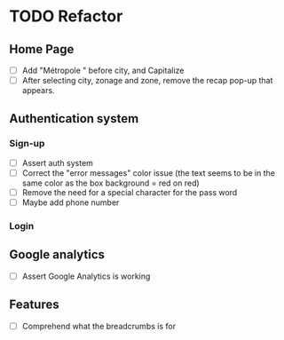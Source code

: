 # TODO Refactor

## Home Page

- [ ] Add "Métropole " before city, and Capitalize
- [ ] After selecting city, zonage and zone, remove the recap pop-up that appears.

## Authentication system

### Sign-up

- [ ] Assert auth system
- [ ] Correct the "error messages" color issue (the text seems to be in the same color as the box background = red on red)
- [ ] Remove the need for a special character for the pass word
- [ ] Maybe add phone number

### Login

## Google analytics

- [ ] Assert Google Analytics is working

## Features

- [ ] Comprehend what the breadcrumbs is for
